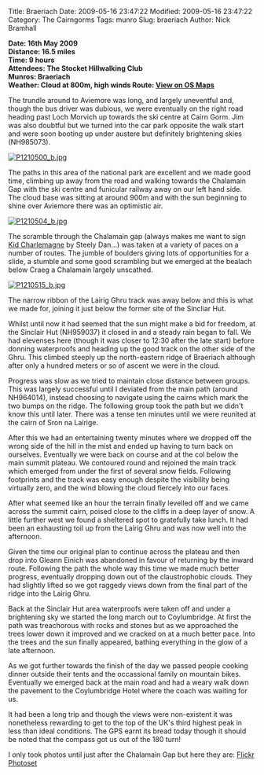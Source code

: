 Title: Braeriach
Date: 2009-05-16 23:47:22
Modified: 2009-05-16 23:47:22
Category: The Cairngorms
Tags: munro
Slug: braeriach
Author: Nick Bramhall

**Date: 16th May 2009  
Distance: 16.5 miles  
Time: 9 hours  
Attendees: The Stocket Hillwalking Club  
Munros: Braeriach  
Weather: Cloud at 800m, high winds
Route:  [View on OS Maps](https://www.invertedworld.co.uk/hillwalking/hillwalk/321)**


The trundle around to Aviemore was long, and largely uneventful and, though the bus driver was dubious, we were eventually on the right road heading past Loch Morvich up towards the ski centre at Cairn Gorm. Jim was also doubtful but we turned into the car park opposite the walk start and were soon booting up under austere but definitely brightening skies (NH985073). 

<!--more-->

[![P1210500_b.jpg](http://farm4.static.flickr.com/3297/3539768146_143d55ca95_b.jpg)](http://www.flickr.com/photos/53725815@N00/3539768146)



The paths in this area of the national park are excellent and we made good time, climbing up away from the road and walking towards the Chalamain Gap with the ski centre and funicular railway away on our left hand side. The cloud base was sitting at around 900m and with the sun beginning to shine over Aviemore there was an optimistic air.



[![P1210504_b.jpg](http://farm3.static.flickr.com/2454/3539775594_797b19af47_b.jpg)](http://www.flickr.com/photos/53725815@N00/3539775594)



The scramble through the Chalamain gap (always makes me want to sign [Kid Charlemagne](http://www.youtube.com/watch?v=ylr2D4Pwn58) by Steely Dan...) was taken at a variety of paces on a number of routes. The jumble of boulders giving lots of opportunities for a slide, a stumble and some good scrambling but we emerged at the bealach below Craeg a Chalamain largely unscathed. 



[![P1210515_b.jpg](http://farm3.static.flickr.com/2117/3538991011_89f1a94636_b.jpg)](http://www.flickr.com/photos/53725815@N00/3538991011)



The narrow ribbon of the Lairig Ghru track was away below and this is what we made for, joining it just below the former site of the Sincliar Hut.



Whilst until now it had seemed that the sun might make a bid for freedom, at the Sinclair Hut (NH959037) it closed in and a steady rain began to fall. We had elevenses here (though it was closer to 12:30 after the late start) before donning waterproofs and heading up the good track on the other side of the Ghru. This climbed steeply up the north-eastern ridge of Braeriach although after only a hundred meters or so of ascent we were in the cloud.



Progress was slow as we tried to maintain close distance between groups. This was largely successful until I deviated from the main path (around NH964014), instead choosing to navigate using the cairns which mark the two bumps on the ridge. The following group took the path but we didn't know this until later. There was a tense ten minutes until we were reunited at the cairn of Sron na Lairige.



After this we had an entertaining twenty minutes where we dropped off the wrong side of the hill in the mist and ended up having to turn back on ourselves. Eventually we were back on course and at the col below the main summit plateau. We contoured round and rejoined the main track which emerged from under the first of several snow fields. Following footprints and the track was easy enough despite the visibility being virtually zero, and the wind blowing the cloud fiercely into our faces.



After what seemed like an hour the terrain finally levelled off and we came across the summit cairn, poised close to the cliffs in a deep layer of snow. A little further west we found a sheltered spot to gratefully take lunch. It had been an exhausting toil up from the Lairig Ghru and was now well into the afternoon.



Given the time our original plan to continue across the plateau and then drop into Gleann Einich was abandoned in favour of returning by the inward route. Following the path the whole way this time we made much better progress, eventually dropping down out of the claustrophobic clouds. They had slightly lifted so we got raggedy views down from the final part of the ridge into the Lairig Ghru.



Back at the Sinclair Hut area waterproofs were taken off and under a brightening sky we started the long march out to Coylumbridge. At first the path was treachorous with rocks and stones but as we approached the trees lower down it improved and we cracked on at a much better pace. Into the trees and the sun finally appeared, bathing everything in the glow of a late afternoon. 



As we got further towards the finish of the day we passed people cooking dinner outside their tents and the occassional family on mountain bikes. Eventually we emerged back at the main road and had a weary walk down the pavement to the Coylumbridge Hotel where the coach was waiting for us.



It had been a long trip and though the views were non-existent it was nonetheless rewarding to get to the top of the UK's third highest peak in less than ideal conditions. The GPS earnt its bread today though it should be noted that the compass got us out of the 180 turn!



I only took photos until just after the Chalamain Gap but here they are: [Flickr Photoset](http://www.flickr.com/photos/black_friction/sets/72157618266312689/)
